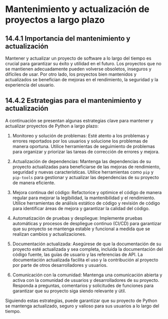 # Mantenimiento y actualización de proyectos a largo plazo

## 14.4.1 Importancia del mantenimiento y actualización

Mantener y actualizar un proyecto de software a lo largo del tiempo es crucial para garantizar su éxito y utilidad en el futuro. Los proyectos que no se mantienen adecuadamente pueden volverse obsoletos, inseguros y difíciles de usar. Por otro lado, los proyectos bien mantenidos y actualizados se benefician de mejoras en el rendimiento, la seguridad y la experiencia del usuario.

## 14.4.2 Estrategias para el mantenimiento y actualización

A continuación se presentan algunas estrategias clave para mantener y actualizar proyectos de Python a largo plazo:

1. Monitoreo y solución de problemas: Esté atento a los problemas y errores reportados por los usuarios y solucione los problemas de manera oportuna. Utilice herramientas de seguimiento de problemas para organizar y priorizar las tareas de corrección de errores y mejora.

2. Actualización de dependencias: Mantenga las dependencias de su proyecto actualizadas para beneficiarse de las mejoras de rendimiento, seguridad y nuevas características. Utilice herramientas como `pip` y `pip-tools` para gestionar y actualizar las dependencias de su proyecto de manera eficiente.

3. Mejora continua del código: Refactorice y optimice el código de manera regular para mejorar la legibilidad, la mantenibilidad y el rendimiento. Utilice herramientas de análisis estático de código y revisión de código para identificar áreas de mejora y garantizar la calidad del código.

4. Automatización de pruebas y despliegue: Implemente pruebas automáticas y procesos de despliegue continuo (CI/CD) para garantizar que su proyecto se mantenga estable y funcional a medida que se realizan cambios y actualizaciones.

5. Documentación actualizada: Asegúrese de que la documentación de su proyecto esté actualizada y sea completa, incluida la documentación del código fuente, las guías de usuario y las referencias de API. La documentación actualizada facilita el uso y la contribución al proyecto por parte de otros desarrolladores y usuarios.

6. Comunicación con la comunidad: Mantenga una comunicación abierta y activa con la comunidad de usuarios y desarrolladores de su proyecto. Responda a preguntas, comentarios y solicitudes de funciones para garantizar que su proyecto siga siendo relevante y útil.

Siguiendo estas estrategias, puede garantizar que su proyecto de Python se mantenga actualizado, seguro y valioso para sus usuarios a lo largo del tiempo.